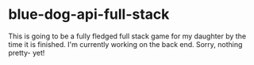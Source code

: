 # blue-dog-api-full-stack
This is going to be a fully fledged full stack game for my daughter by the time it is finished. I'm currently working on the back end. Sorry, nothing pretty- yet!
